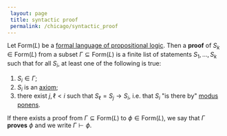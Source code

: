 ```yaml
---
 layout: page
 title: syntactic proof
 permalink: /chicago/syntactic_proof
---
```


Let $\text{Form}(L)$ be a [formal language of propositional logic](https://mathgloss.github.io/MathGloss/chicago/formal_language_of_propositional_logic). Then a **proof** of $S_k\in \text{Form}(L)$ from a subset $\Gamma\subseteq \text{Form}(L)$ is a finite list of statements $S_1,\dots, S_k$ such that for all $S_i$, at least one of the following is true:
1. $S_i \in \Gamma$;
2. $S_i$ is an [axiom](https://mathgloss.github.io/MathGloss/chicago/Axioms_of_Propositional_Logic);
3. there exist $j,\ell < i$ such that $S_\ell = S_j \rightarrow S_i$, i.e. that $S_i$ "is there by" [modus ponens](https://mathgloss.github.io/MathGloss/chicago/modus_ponens).

If there exists a proof from $\Gamma \subseteq \text{Form}(L)$ to $\phi \in \text{Form}(L)$, we say that $\Gamma$ **proves** $\phi$ and we write $\Gamma\vdash \phi$.